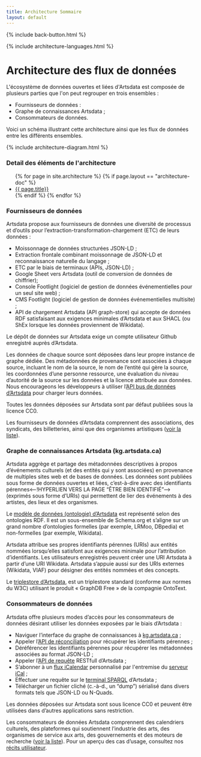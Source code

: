 ```yaml
---
title: Architecture Sommaire
layout: default
---
```


<p>{% include back-button.html %}</p>

<p>{% include architecture-languages.html %}</p>

Architecture des flux de données
=========

L'écosystème de données ouvertes et liées d'Artsdata est composée de plusieurs parties que l'on peut regrouper en trois ensembles : 
* Fournisseurs de données :
* Graphe de connaissances Artsdata ;
* Consommateurs de données.

Voici un schéma illustrant cette architecture ainsi que les flux de données entre les différents ensembles.

{% include architecture-diagram.html %}

### Detail des éléments de l'architecture
<ul>
{% for page in site.architecture %}
  {% if page.layout == "architecture-doc" %}
   <li> <a href="{{ base }}{{ page.url }}"> {{ page.title}}</a></li>
  {% endif %}
{% endfor %}
</ul>

### Fournisseurs de données

Artsdata propose aux fournisseurs de données une diversité de processus et d’outils pour l’extraction-transformation-chargement (ETC) de leurs données :
* Moissonnage de données structurées JSON-LD ;
* Extraction frontale combinant moissonnage de JSON-LD et reconnaissance naturelle du langage&nbsp;; 
* ETC par le biais de terminaux (APIs, JSON-LD) ;
* Google Sheet vers Artsdata (outil de conversion de données de chiffrier);
* Console Footlight (logiciel de gestion de données événementielles pour un seul site web) ;
* CMS Footlight (logiciel de gestion de données événementielles multisite) ;
* API de chargement Artsdata (API graph-store) qui accepte de données RDF satisfaisant aux exigences minimales d’Artsdata et aux SHACL (ou ShEx lorsque les données proviennent de Wikidata).

Le dépôt de données sur Artsdata exige un compte utilisateur Github enregistré auprès d’Artsdata.

Les données de chaque source sont déposées dans leur propre instance de graphe dédiée. Des métadonnées de provenance sont associées à chaque source, incluant le nom de la source, le nom de l’entité qui gère la source, les coordonnées d’une personne ressource, une évaluation du niveau d’autorité de la source sur les données et la licence attribuée aux données. Nous encourageons les développeurs à utiliser l’[API bus de données d’Artsdata](https://culturecreates.github.io/artsdata-data-model/architecture/graph-store-api.html) pour charger leurs données.

Toutes les données déposées sur Artsdata sont par défaut publiées sous la licence CC0.

Les fournisseurs de données d’Artsdata comprennent des associations, des syndicats, des billetteries, ainsi que des organismes artistiques ([voir la liste](https://kg.artsdata.ca/fr/query/show?sparql=feeds_all&title=Data+Feeds)).


### Graphe de connaissances Artsdata (kg.artsdata.ca)

Artsdata aggrège et partage des métadonnées descriptives à propos d’événements culturels (et des entités qui y sont associées) en provenance de multiples sites web et de bases de données. Les données sont publiées sous forme de données ouvertes et liées, c’est-à-dire avec des identifiants pérennes<--!HYPERLIEN VERS LA PAGE “ÊTRE BIEN IDENTIFIÉ”--> (exprimés sous forme d’URIs) qui permettent de lier des événements à des artistes, des lieux et des organismes.  

Le [modèle de données (ontologie) d’Artsdata](https://culturecreates.github.io/artsdata-data-model/index.fr.html) est représenté selon des ontologies RDF. Il est un sous-ensemble de Schema.org et s’aligne sur un grand nombre d’ontologies formelles (par exemple, LRMoo, DBpedia) et non-formelles (par exemple, Wikidata). 

Artsdata attribue ses propres identifiants pérennes (URIs) aux entités nommées lorsqu’elles satisfont aux exigences minimale pour l’attribution d’identifiants. Les utilisateurs enregistrés peuvent créer une URI Artsdata à partir d’une URI Wikidata. Artsdata s’appuie aussi sur des URIs externes (Wikidata, VIAF) pour désigner des entités nommées et des concepts.

Le [triplestore d’Artsdata](https://culturecreates.github.io/artsdata-data-model/architecture/triple-store.html), est un triplestore standard (conforme aux normes du W3C) utilisant le produit « GraphDB Free » de la compagnie OntoText.


### Consommateurs de données

Artsdata offre plusieurs modes d’accès pour les consommateurs de données désirant utiliser les données exposées par le biais d’Artsdata : 
* Naviguer l’interface du graphe de connaissances à [kg.artsdata.ca](https://kg.artsdata.ca/) ;
* Appeler l’[API de réconciliation](https://culturecreates.github.io/artsdata-data-model/architecture/reconciliation.html) pour récupérer les identifiants pérennes&nbsp;;
* Déréférencer les identifiants pérennes pour récupérer les métadonnées associées au format JSON-LD ;
* Appeler l’[API de requête](https://culturecreates.github.io/artsdata-data-model/architecture/query-api.html) RESTfull d’Artsdata ; 
* S’abonner à un [flux iCalendar](https://kg.artsdata.ca/ical) personnalisé par l'entremise du [serveur iCal](https://culturecreates.github.io/artsdata-data-model/architecture/ical.html)&nbsp;;
* Effectuer une requête sur le [terminal SPARQL](https://culturecreates.github.io/artsdata-data-model/architecture/sparql.html) d’Artsdata ;
* Télécharger un fichier cliché (c.-à-d., un “dump”) sérialisé dans divers formats tels que JSON-LD ou N-Quads.

Les données déposées sur Artsdata sont sous licence CC0 et peuvent être utilisées dans d’autres applications sans restriction.

Les consommateurs de données Artsdata comprennent des calendriers culturels, des plateformes qui soutiennent l’industrie des arts, des organismes de service aux arts, des gouvernements et des moteurs de recherche ([voir la liste](https://kg.artsdata.ca/fr/doc/data-consumers)). Pour un aperçu des cas d’usage, consultez nos [récits utilisateur](https://www.artsdata.ca/fr/recits).
